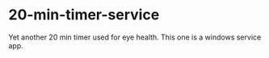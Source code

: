 # 20-min-timer-service
Yet another 20 min timer used for eye health. This one is a windows service app.
